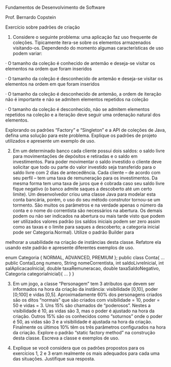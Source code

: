 Fundamentos de Desenvolvimento de Software

Prof. Bernardo Copstein

Exercício sobre padrões de criação

1) Considere o seguinte problema: uma aplicação faz uso frequente de coleções. Tipicamente itera-se sobre os elementos armazenados visitando-os. Dependendo do momento algumas características de uso podem variar:

· O tamanho da coleção é conhecido de antemão e deseja-se visitar os elementos na ordem que foram inseridos

· O tamanho da coleção é desconhecido de antemão e deseja-se visitar os elementos na ordem em que foram inseridos

· O tamanho da coleção é desconhecido de antemão, a ordem de iteração não é importante e não se admitem elementos repetidos na coleção

· O tamanho da coleção é desconhecido, não se admitem elementos repetidos na coleção e a iteração deve seguir uma ordenação natural dos elementos.

Explorando os padrões “Factory” e “Singleton” e a API de coleções de Java, defina uma solução para este problema. Explique os padrões de projeto utilizados e apresente um exemplo de uso.

2) Em um determinado banco cada cliente possui dois saldos: o saldo livre para movimentações de depósitos e retiradas e o saldo em investimentos. Para poder movimentar o saldo investido o cliente deve solicitar que todo ou parte do valor investido seja transferido para o saldo livre com 2 dias de antecedência. Cada cliente – de acordo com seu perfil – tem uma taxa de remuneração para os investimentos. Da mesma forma tem uma taxa de juros que é cobrada caso seu saldo livre fique negativo (o banco admite saques a descoberto até um certo limite). Um desenvolvedor criou uma classe Java para modelar esta conta bancária, porém, o uso do seu método construtor tornou-se um tormento. São muitos os parâmetros e na verdade apenas o número da conta e o nome do correntista são necessários na abertura. Os demais podem ou não ser indicados na abertura ou mais tarde visto que podem ser utilizados valores padrão (os saldos iniciais podem ser zero assim como as taxas e o limite para saques a descoberto; a categoria inicial pode ser Categoria.Normal). Utilize o padrão Builder para

melhorar a usabilidade na criação de instâncias desta classe. Refatore ela usando este padrão e apresente diferentes exemplos de uso.

enum Categoria { NORMAL, ADVANCED, PREMIUM }; public class Conta{ ... public Conta(Long numero, String nomeCorrentista, int saldoLivreInicial, int salAplicacaoInicial, double taxaRemuneracao, double taxaSaldoNegativo, Categoria categoriaInicial){ ... } }

3) Em um jogo, a classe “Personagem” tem 3 atributos que devem ser informados na hora da criação da instância: visibilidade [0,10], poder [0;100] e vidas [0,5]. Aproximadamente 60% dos personagens criados são os ditos “normais” que são criados com visibilidade = 10, poder = 50 e vidas = 3. Uns 15% são chamados de “poderosos”. Nestes a visibilidade é 10, as vidas são 3, mas o poder é ajustado na hora da criação. Outros 15% são os conhecidos como “soturnos” onde o poder é 50, as vidas são 3 e a visibilidade é ajustada na hora da criação. Finalmente os últimos 10% têm os três parâmetros configurados na hora da criação. Explore o padrão “static factory method” na construção desta classe. Escreva a classe e exemplos de uso.

4) Explique se você considera que os padrões propostos para os exercícios 1, 2 e 3 eram realmente os mais adequados para cada uma das situações. Justifique sua resposta.
